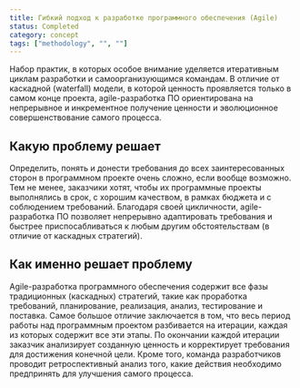 ```yaml
---
title: Гибкий подход к разработке программного обеспечения (Agile)
status: Completed
category: concept
tags: ["methodology", "", ""]
---
```


Набор практик, в которых особое внимание уделяется итеративным циклам разработки и самоорганизующимся командам. 
В отличие от каскадной (waterfall) модели, в которой ценность проявляется только в самом конце проекта, 
agile-разработка ПО ориентирована на непрерывное и инкрементное получение ценности 
и эволюционное совершенствование самого процесса. 

## Какую проблему решает

Определить, понять и донести требования до всех заинтересованных сторон в программном проекте очень сложно, если вообще возможно. 
Тем не менее, заказчики хотят, чтобы их программные проекты выполнялись в срок, с хорошим качеством, в рамках бюджета и с соблюдением требований. 
Благодаря своей цикличности, agile-разработка ПО позволяет непрерывно адаптировать требования 
и быстрее приспосабливаться к любым другим обстоятельствам (в отличие от каскадных стратегий). 

## Как именно решает проблему

Agile-разработка программного обеспечения содержит все фазы традиционных (каскадных) стратегий, 
такие как проработка требований, планирование, реализация, анализ, тестирование и поставка.
Самое большое отличие заключается в том, что весь период работы над программным проектом разбивается на итерации, каждая из которых содержит все эти этапы.
По окончании каждой итерации заказчик анализирует созданную ценность и корректирует требования для достижения конечной цели.
Кроме того, команда разработчиков проводит ретроспективный анализ того, какие действия необходимо предпринять для улучшения самого процесса.
